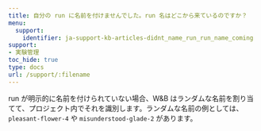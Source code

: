 ```yaml
---
title: 自分の run に名前を付けませんでした。run 名はどこから来ているのですか？
menu:
  support:
    identifier: ja-support-kb-articles-didnt_name_run_run_name_coming
support:
- 実験管理
toc_hide: true
type: docs
url: /support/:filename
---
```


run が明示的に名前を付けられていない場合、W&B はランダムな名前を割り当てて、プロジェクト内でそれを識別します。ランダムな名前の例としては、`pleasant-flower-4` や `misunderstood-glade-2` があります。